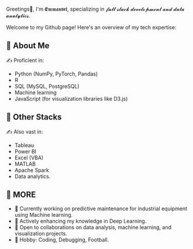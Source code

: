 Greetings👋, I'm 𝕰𝖒𝖒𝖆𝖓𝖚𝖊𝖑, specializing in 𝓯𝓾𝓵𝓵 𝓼𝓽𝓪𝓬𝓴 𝓭𝓮𝓿𝓮𝓵𝓸𝓹𝓶𝓮𝓷𝓽 𝓪𝓷𝓭 𝓭𝓪𝓽𝓪 𝓪𝓷𝓪𝓵𝔂𝓽𝓲𝓬𝓼. 

Welcome to my Github page! Here's an overview of my tech expertise:

## 🚀 About Me
✍️ Proficient in:
   * Python (NumPy, PyTorch, Pandas)
   * R
   * SQL (MySQL, PostgreSQL)
   * Machine learning
   * JavaScript (for visualization libraries like D3.js)

## 🚀 Other Stacks
✍️ Also vast in:
   * Tableau
   * Power BI
   * Excel (VBA)
   * MATLAB
   * Apache Spark
   * Data analytics.

## 🚀 MORE
   * 🔭 Currently working on predictive maintenance for industrial equipment using Machine learning.
   * 🌱 Actively enhancing my knowledge in Deep Learning.
   * 👯 Open to collaborations on data analysis, machine learning, and visualization projects.
   * 🎉 Hobby: Coding, Debugging, Football.
